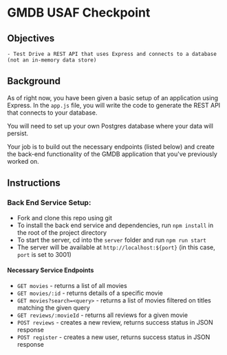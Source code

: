 # GMDB USAF Checkpoint

## Objectives
    - Test Drive a REST API that uses Express and connects to a database (not an in-memory data store)

## Background
As of right now, you have been given a basic setup of an application using Express. In the `app.js` file, you will write the code to generate the REST API that connects to your database. 

You will need to set up your own Postgres database where your data will persist.

Your job is to build out the necessary endpoints (listed below) and create the back-end functionality of the GMDB application that you've previously worked on.

## Instructions

### Back End Service Setup:
- Fork and clone this repo using git
- To install the back end service and dependencies, run `npm install` in the root of the project directory
- To start the server, cd into the `server` folder and run `npm run start`
- The server will be available at `http://localhost:${port}` (in this case, `port` is set to 3001) 

#### Necessary Service Endpoints
- `GET movies` - returns a list of all movies
- `GET movies/:id` - returns details of a specific movie
- `GET movies?search=<query>` - returns a list of movies filtered on titles matching the given query
- `GET reviews/:movieId` - returns all reviews for a given movie
- `POST reviews` - creates a new review, returns success status in JSON response 
- `POST register` - creates a new user, returns success status in JSON response